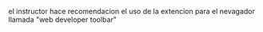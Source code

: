 el instructor hace recomendacion el uso de la extencion para el nevagador llamada "web developer toolbar"